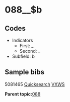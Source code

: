 # 088\_\_$b

## Codes

-   Indicators
    -   First: \_
    -   Second: \_
-   Subfield: b

## Sample bibs

5081465 [Quicksearch](https://search.library.yale.edu/catalog/5081465) [VXWS](http://prodorbis.library.yale.edu:7014/vxws/GetHoldingsService?bibId=5081465)

**Parent topic:**[088](../../tags/088/088.md)

